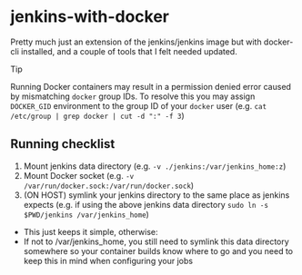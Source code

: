 # jenkins-with-docker
Pretty much just an extension of the jenkins/jenkins image but with docker-cli installed, and a couple of tools that I felt needed updated.

> [!TIP]
> Running Docker containers may result in a permission denied error caused by mismatching `docker` group IDs.
> To resolve this you may assign `DOCKER_GID` environment to the group ID of your `docker` user (e.g. `cat /etc/group | grep docker | cut -d ":" -f 3`)

## Running checklist
1. Mount jenkins data directory (e.g. `-v ./jenkins:/var/jenkins_home:z`)
2. Mount Docker socket (e.g. `-v /var/run/docker.sock:/var/run/docker.sock`)
3. (ON HOST) symlink your jenkins directory to the same place as jenkins expects (e.g. if using the above jenkins data directory `sudo ln -s $PWD/jenkins /var/jenkins_home`)
  * This just keeps it simple, otherwise:
  * If not to /var/jenkins_home, you still need to symlink this data directory somewhere so your container builds know where to go and you need to keep this in mind when configuring your jobs

